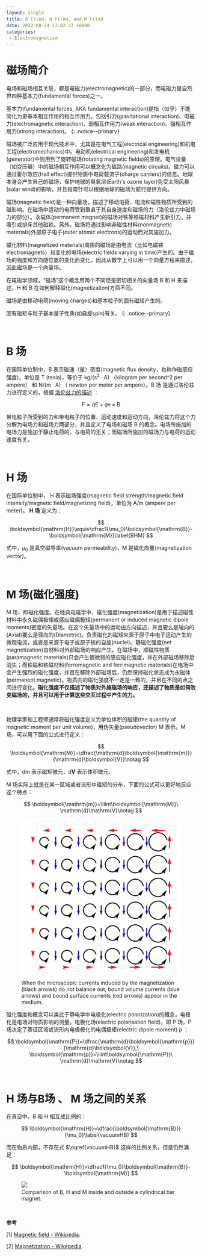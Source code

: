 ```yaml
---
layout: single
title: B Filed, H Filed, and M Filed
date: 2022-08-24 13:02:47 +0800
categories: 
 - Electromagnetism
---
```



# 磁场简介

电场和磁场相互关联，都是电磁力(electromagnetic)的一部分，而电磁力是自然界四种基本力(fundamental forces)之一。

基本力(fundamental forces, AKA fundamental interaction)是指（似乎）不能简化为更基本相互作用的相互作用力，包括引力(gravitational interaction)、电磁力(electromagnetic interaction)、弱相互作用力(weak interaction)、强相互作用力(strong interaction)。
{: .notice--primary}

磁场被广泛应用于现代技术中，尤其是在电气工程(electrical engineering)和机电工程(electromechanics)中。电动机(electrical engineering)和发电机(generator)中则用到了旋转磁场(rotating magnetic fields)的原理。电气设备（如变压器）中的磁场相互作用可以概念化为磁路(magnetic circuits)。磁力可以通过霍尔效应(Hall effect)提供物质中电荷载流子(charge carriers)的信息。地球本身会产生自己的磁场，保护地球的臭氧层(Earth's ozone layer)免受太阳风暴(solar wind)的影响，并且指南针可以根据地球的磁场为航行提供方向。

磁场(magnetic field)是一种向量场，描述了移动电荷、电流和磁性物质所受到的磁影响。在磁场中运动的电荷受到垂直于其自身速度和磁场的力（洛伦兹力中磁场力的部分）。永磁体(permanent magnet)的磁场对铁等铁磁材料产生新引力，并吸引或排斥其他磁铁。另外，磁场将通过影响非磁性材料(nonmagnetic materials)外部原子电子(outer atomic electrons)的运动而对其施加力。

磁化材料(magnetized materials)周围的磁场是由电流（比如电磁铁electromagnets）和变化的电场(electric fields varying in time)产生的。由于磁场的强度和方向随位置的变化而变化，因此从数学上可以用一个向量方程来描述，因此磁场是一个向量场。

在电磁学领域，“磁场”这个概念用两个不同但是密切相关的向量场 $\boldsymbol{\mathrm{B}}$ 和 $\boldsymbol{\mathrm{H}}$ 来描述，$\boldsymbol{\mathrm{H}}$ 和 $\boldsymbol{\mathrm{B}}$ 在如何解释磁化(magnetization)方面不同。



磁场是由移动电荷(moving charges)和基本粒子的固有磁矩产生的。

固有磁矩与粒子基本量子性质(如自旋spin)有关。
{: .notice--primary}

<br>

# $\boldsymbol{\mathrm{B}}$ 场

在国际单位制中，$\boldsymbol{\mathrm{B}}$ 表示磁通（量）密度(magnetic flux density，也称作磁感应强度)，单位是 T (tesla)，等价于 $\mathrm{kg/(s^2\cdot A)}$ （kilogram per second^2 per ampere） 和 $\mathrm{N/(m\cdot A})$ （ newton per meter per ampere）。$\boldsymbol{\mathrm{B}}$ 场 是通过洛伦兹力进行定义的，根据 [洛伦兹力的描述](http://whatastarrynight.com/electromagnetism/Lorentz-force/) ：

$$
\boldsymbol{\mathrm{F}}=q\boldsymbol{\mathrm{E}}+q\boldsymbol{\mathrm{v}}\times\boldsymbol{\mathrm{B}}\label{lorentz}
$$

带电粒子所受到的力和带电粒子的位置、运动速度和运动方向，洛伦兹力将这个力分解为电场力和磁场力两部分，并且定义了电场和磁场 $\boldsymbol{\mathrm{B}}$ 的概念。电场所施加的电场力是施加于静止电荷的，与电荷的无关；而磁场所施加的磁场力与电荷的运动速度有关。

<br>

# $\boldsymbol{\mathrm{H}}$ 场

在国际单位制中， $\boldsymbol{\mathrm{H}}$ 表示磁场强度(magnetic field strength/magnetic field intensity/magnetic field/magnetizing field)，单位为 A/m (ampere per meter)。 **$\boldsymbol{\mathrm{H}}$ 场** 定义为：

$$
\boldsymbol{\mathrm{H}}\equiv\dfrac1{\mu_0}\boldsymbol{\mathrm{B}}-\boldsymbol{\mathrm{M}}\label{BHM}
$$

式中，$\mu_0$ 是真空磁导率(vacuum permeability)，$\boldsymbol{\mathrm{M}}$ 是磁化向量(magnetization vector)。



<br>

#  $\boldsymbol{\mathrm{M}}$ 场(磁化强度)

$\boldsymbol{\mathrm{M}}$ 场，即磁化强度。在经典电磁学中，磁化强度(magnetization)是用于描述磁性材料中永久磁偶极矩或感应磁偶极矩(permanent or induced magnetic dipole moments)密度的矢量场。在这个矢量场中的运动由方向描述，并且要么是轴向的(Axial)要么是径向的(Diametric)。负责磁化的磁矩来源于原子中电子运动产生的微观电流，或者是来源于电子或原子核的自旋(nuclei)。静磁化强度(net magnetization)由材料对外部磁场的响应产生。在磁场中，顺磁性物质(paramagnetic materials)只会产生很微弱的感应磁化强度，并在外部磁场移除后消失；而铁磁和铁磁材料(ferromagnetic and ferrimagnetic materials)在电场中会产生强烈的磁化强度，并且在移除外部磁场后，仍然保持磁化状态成为永磁体(permanent magnetic)。物质内的磁化强度不一定是一致的，并且在不同的点之间进行变化。**磁化强度不仅描述了物质对外施磁场的响应，还描述了物质是如何改变磁场的，并且可以用于计算这些交互过程中产生的力。**

<br>

物理学家和工程师通常将磁化强度定义为单位体积的磁矩(the quantity of magnetic moment per unit volume)，用伪矢量(pseudovector) $\boldsymbol{\mathrm{M}}$ 表示。$\boldsymbol{\mathrm{M}}$ 场，可以用下面的公式进行定义：

$$
\boldsymbol{\mathrm{M}}=\dfrac{\mathrm{d}\boldsymbol{\mathrm{m}}}{\mathrm{d}\boldsymbol{V}}\notag
$$

式中，$\mathrm{d}\boldsymbol{\mathrm{m}}$ 表示磁矩微元，$\mathrm{d}\boldsymbol{V}$ 表示体积微元。 

$\boldsymbol{\mathrm{M}}$ 场实际上就是在某一区域或者流形中磁矩的分布，下面的公式可以更好地反应这个特点：

$$
\boldsymbol{\mathrm{m}}=\iiint\boldsymbol{\mathrm{M}}\ \mathrm{d}\mathrm{V}\notag
$$

<figure>
    <a href="https://commons.wikimedia.org/wiki/File:Bound_currents.gif"><img src="https://github.com/HelloWorld-1017/blog-images/blob/main/migration/img/Bound_currents.gif"></a>
    <figcaption>When the microscopic currents induced by the magnetization (black arrows) do not balance out, bound volume currents (blue arrows) and bound surface currents (red arrows) appear in the medium.</figcaption>
</figure>



磁化强度和概念可以类比于静电学中电极化(electric polarization)的概念，电极化是电场对物质影响的测量。电极化场(electric polarisation field)，即 $\boldsymbol{\mathrm{P}}$ 场，$\boldsymbol{\mathrm{P}}$ 场决定了表征区域或流形内电极极化的电偶极矩(electric dipole moment) $\boldsymbol{\mathrm{p}}$ ：

$$
\boldsymbol{\mathrm{P}}=\dfrac{\mathrm{d}\boldsymbol{\mathrm{p}}}{\mathrm{d}\boldsymbol{V}},\ \boldsymbol{\mathrm{p}}=\iiint\boldsymbol{\mathrm{P}}\ \mathrm{d}\mathrm{V}\notag
$$

<br>

#  $\boldsymbol{\mathrm{H}}$ 场与$\boldsymbol{\mathrm{B}}$场 、 $\boldsymbol{\mathrm{M}}$ 场之间的关系

在真空中，$\boldsymbol{\mathrm{B}}$ 和 $\boldsymbol{\mathrm{H}}$ 相互成比例的：

$$
\boldsymbol{\mathrm{H}}=\dfrac{\boldsymbol{\mathrm{B}}}{\mu_0}\label{vacuumHB}
$$

而在物质内部，不存在式 $\eqref{vacuumHB}$ 这样的比例关系，但是仍然满足：

$$
\boldsymbol{\mathrm{H}}=\dfrac1{\mu_0}\boldsymbol{\mathrm{B}}-\boldsymbol{\mathrm{M}}
$$


<figure class="half">
    <a href="https://commons.wikimedia.org/wiki/File:VFPt_magnets_BHM.svg"><img src="https://blogimages-1309804558.cos.ap-nanjing.myqcloud.com/img/image-20220824090148796.png?raw=true"></a>
        <figcaption>Comparison of B, H and M inside and outside a cylindrical bar magnet.</figcaption>
</figure>



<br>

**参考**

[1] [Magnetic field - Wikipedia](https://en.wikipedia.org/wiki/Magnetic_field).

[2] [Magnetization - Wikepedia](https://en.wikipedia.org/wiki/Magnetization).



